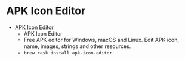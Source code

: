 # APK Icon Editor
- [APK Icon Editor](https://kefir500.github.io/apk-icon-editor/)
  -  APK Icon Editor
  - Free APK editor for Windows, macOS and Linux. Edit APK icon, name, images, strings and other resources.
  - `brew cask install apk-icon-editor`

